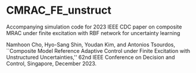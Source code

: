 # CMRAC_FE_unstruct
Accompanying simulation code for 2023 IEEE CDC paper on composite MRAC under finite excitation with RBF network for uncertainty learning

Namhoon Cho, Hyo-Sang Shin, Youdan Kim, and Antonios Tsourdos, ``Composite Model Reference Adaptive Control under Finite Excitation with Unstructured Uncertainties,'' 62nd IEEE Conference on Decision and Control, Singapore, December 2023.
